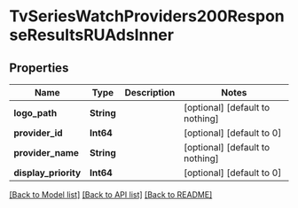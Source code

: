 # TvSeriesWatchProviders200ResponseResultsRUAdsInner


## Properties
Name | Type | Description | Notes
------------ | ------------- | ------------- | -------------
**logo_path** | **String** |  | [optional] [default to nothing]
**provider_id** | **Int64** |  | [optional] [default to 0]
**provider_name** | **String** |  | [optional] [default to nothing]
**display_priority** | **Int64** |  | [optional] [default to 0]


[[Back to Model list]](../README.md#models) [[Back to API list]](../README.md#api-endpoints) [[Back to README]](../README.md)


